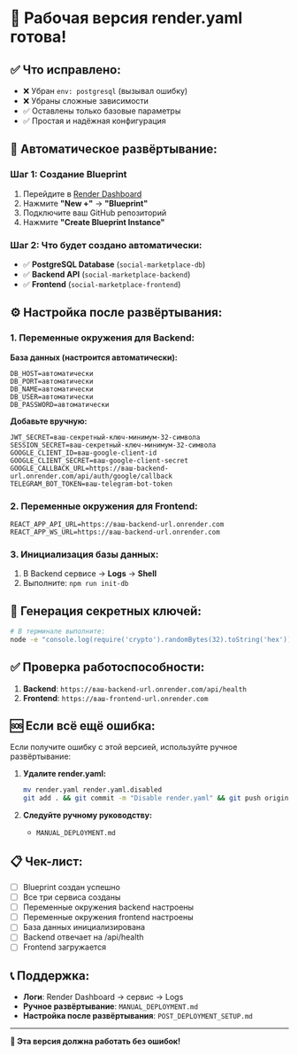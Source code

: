 # 🎉 Рабочая версия render.yaml готова!

## ✅ Что исправлено:

- ❌ Убран `env: postgresql` (вызывал ошибку)
- ❌ Убраны сложные зависимости
- ✅ Оставлены только базовые параметры
- ✅ Простая и надёжная конфигурация

## 🚀 Автоматическое развёртывание:

### Шаг 1: Создание Blueprint
1. Перейдите в [Render Dashboard](https://dashboard.render.com/)
2. Нажмите **"New +"** → **"Blueprint"**
3. Подключите ваш GitHub репозиторий
4. Нажмите **"Create Blueprint Instance"**

### Шаг 2: Что будет создано автоматически:
- ✅ **PostgreSQL Database** (`social-marketplace-db`)
- ✅ **Backend API** (`social-marketplace-backend`)
- ✅ **Frontend** (`social-marketplace-frontend`)

## ⚙️ Настройка после развёртывания:

### 1. Переменные окружения для Backend:

**База данных (настроится автоматически):**
```
DB_HOST=автоматически
DB_PORT=автоматически
DB_NAME=автоматически
DB_USER=автоматически
DB_PASSWORD=автоматически
```

**Добавьте вручную:**
```
JWT_SECRET=ваш-секретный-ключ-минимум-32-символа
SESSION_SECRET=ваш-секретный-ключ-минимум-32-символа
GOOGLE_CLIENT_ID=ваш-google-client-id
GOOGLE_CLIENT_SECRET=ваш-google-client-secret
GOOGLE_CALLBACK_URL=https://ваш-backend-url.onrender.com/api/auth/google/callback
TELEGRAM_BOT_TOKEN=ваш-telegram-bot-token
```

### 2. Переменные окружения для Frontend:

```
REACT_APP_API_URL=https://ваш-backend-url.onrender.com
REACT_APP_WS_URL=https://ваш-backend-url.onrender.com
```

### 3. Инициализация базы данных:

1. В Backend сервисе → **Logs** → **Shell**
2. Выполните: `npm run init-db`

## 🔑 Генерация секретных ключей:

```bash
# В терминале выполните:
node -e "console.log(require('crypto').randomBytes(32).toString('hex'))"
```

## ✅ Проверка работоспособности:

1. **Backend**: `https://ваш-backend-url.onrender.com/api/health`
2. **Frontend**: `https://ваш-frontend-url.onrender.com`

## 🆘 Если всё ещё ошибка:

Если получите ошибку с этой версией, используйте ручное развёртывание:

1. **Удалите render.yaml:**
   ```bash
   mv render.yaml render.yaml.disabled
   git add . && git commit -m "Disable render.yaml" && git push origin main
   ```

2. **Следуйте ручному руководству:**
   - `MANUAL_DEPLOYMENT.md`

## 📋 Чек-лист:

- [ ] Blueprint создан успешно
- [ ] Все три сервиса созданы
- [ ] Переменные окружения backend настроены
- [ ] Переменные окружения frontend настроены
- [ ] База данных инициализирована
- [ ] Backend отвечает на /api/health
- [ ] Frontend загружается

## 📞 Поддержка:

- **Логи**: Render Dashboard → сервис → Logs
- **Ручное развёртывание**: `MANUAL_DEPLOYMENT.md`
- **Настройка после развёртывания**: `POST_DEPLOYMENT_SETUP.md`

---

**🎉 Эта версия должна работать без ошибок!** 